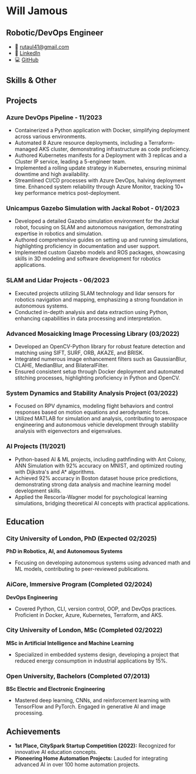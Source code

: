 # Will Jamous
## Robotic/DevOps Engineer
- 📧 [rutaul41@gmail.com](mailto:rutaul41@gmail.com)
- 🔗 [LinkedIn](https://www.linkedin.com/in/smartwill/)
- 💻 [GitHub](https://github.com/wlaa41)

## Skills & Other

## Projects
### Azure DevOps Pipeline - 11/2023
- Containerized a Python application with Docker, simplifying deployment across various environments.
- Automated 8 Azure resource deployments, including a Terraform-managed AKS cluster, demonstrating infrastructure as code proficiency.
- Authored Kubernetes manifests for a Deployment with 3 replicas and a Cluster IP service, leading a 5-engineer team.
- Implemented a rolling update strategy in Kubernetes, ensuring minimal downtime and high availability.
- Streamlined CI/CD processes with Azure DevOps, halving deployment time. Enhanced system reliability through Azure Monitor, tracking 10+ key performance metrics post-deployment.

### Unicampus Gazebo Simulation with Jackal Robot - 01/2023
- Developed a detailed Gazebo simulation environment for the Jackal robot, focusing on SLAM and autonomous navigation, demonstrating expertise in robotics and simulation.
- Authored comprehensive guides on setting up and running simulations, highlighting proficiency in documentation and user support.
- Implemented custom Gazebo models and ROS packages, showcasing skills in 3D modeling and software development for robotics applications.

### SLAM and Lidar Projects - 06/2023
- Executed projects utilizing SLAM technology and lidar sensors for robotics navigation and mapping, emphasizing a strong foundation in autonomous systems.
- Conducted in-depth analysis and data extraction using Python, enhancing capabilities in data processing and interpretation.

### Advanced Mosaicking Image Processing Library (03/2022)
- Developed an OpenCV-Python library for robust feature detection and matching using SIFT, SURF, ORB, AKAZE, and BRISK.
- Integrated numerous image enhancement filters such as GaussianBlur, CLAHE, MedianBlur, and BilateralFilter.
- Ensured consistent setup through Docker deployment and automated stitching processes, highlighting proficiency in Python and OpenCV.

### System Dynamics and Stability Analysis Project (03/2022)
- Focused on RPV dynamics, modeling flight behaviors and control responses based on motion equations and aerodynamic forces.
- Utilized MATLAB for simulation and analysis, contributing to aerospace engineering and autonomous vehicle development through stability analysis with eigenvectors and eigenvalues.

### AI Projects (11/2021)
- Python-based AI & ML projects, including pathfinding with Ant Colony, ANN Simulation with 92% accuracy on MNIST, and optimized routing with Dijkstra's and A* algorithms.
- Achieved 92% accuracy in Boston dataset house price predictions, demonstrating strong data analysis and machine learning model development skills.
- Applied the Rescorla-Wagner model for psychological learning simulations, bridging theoretical AI concepts with practical applications.

## Education

### City University of London, PhD (Expected 02/2025)
**PhD in Robotics, AI, and Autonomous Systems**
- Focusing on developing autonomous systems using advanced math and ML models, contributing to peer-reviewed publications.

### AiCore, Immersive Program (Completed 02/2024)
**DevOps Engineering**
- Covered Python, CLI, version control, OOP, and DevOps practices. Proficient in Docker, Azure, Kubernetes, Terraform, and AKS.

### City University of London, MSc (Completed 02/2022)
**MSc in Artificial Intelligence and Machine Learning**
- Specialized in embedded systems design, developing a project that reduced energy consumption in industrial applications by 15%.

### Open University, Bachelors (Completed 07/2013)
**BSc Electric and Electronic Engineering**
- Mastered deep learning, CNNs, and reinforcement learning with TensorFlow and PyTorch. Engaged in generative AI and image processing.

## Achievements

- **1st Place, CitySpark Startup Competition (2022):** Recognized for innovative AI education concepts.
- **Pioneering Home Automation Projects:** Lauded for integrating advanced AI in over 100 home automation projects.

